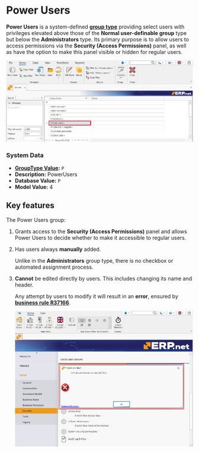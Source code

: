 # Power Users

**Power Users** is a system-defined **[group type](index.md#group-types)** providing select users with privileges elevated above those of the **Normal user-definable group** type but below the **Administrators** type. Its primary purpose is to allow users to access permissions via the **Security (Access Permissions)** panel, as well as have the option to make this panel visible or hidden for regular users.

![pictures](pictures/Power_user_group_17_12.png)

### System Data

- **[GroupType Value](https://docs.erp.net/model/entities/Systems.Security.Groups.html#grouptype):** `P`
- **Description:** PowerUsers
- **Database Value:** `P`
- **Model Value:** 4

## Key features

The Power Users group:

1. Grants access to the **Security (Access Permissions)** panel and allows Power Users to decide whether to make it accessible to regular users.

2. Has users always **manually** added.

   Unlike in the **Administrators** group type, there is no checkbox or automated assignment process.

3. **Cannot** be edited directly by users. This includes changing its name and header.

   Any attempt by users to modify it will result in an **error**, ensured by **[business rule R37166](https://docs.erp.net/tech/modules/system/security/system-permissions/manage-access-permissions.html?q=R37166#business-rule-enforcement)**.

   ![pictures](pictures/Error_window_18_12.png)
   
